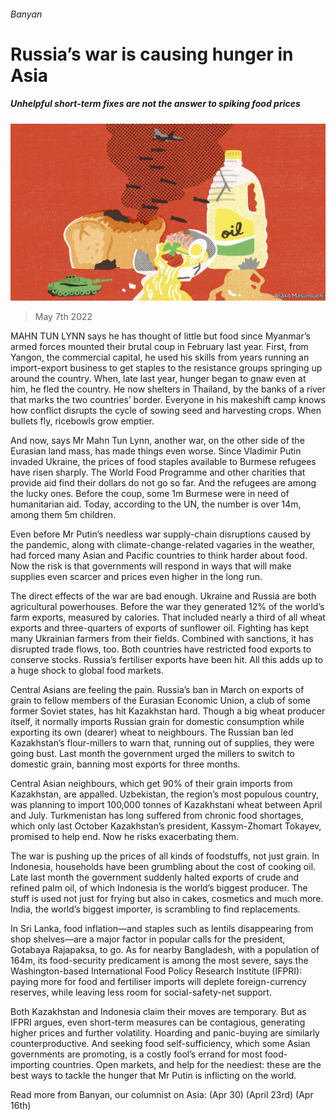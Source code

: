 ###### Banyan

# Russia’s war is causing hunger in Asia 

##### Unhelpful short-term fixes are not the answer to spiking food prices 

![image](images/20220507_ASD000_0.jpg) 

> May 7th 2022 

MAHN TUN LYNN says he has thought of little but food since Myanmar’s armed forces mounted their brutal coup in February last year. First, from Yangon, the commercial capital, he used his skills from years running an import-export business to get staples to the resistance groups springing up around the country. When, late last year, hunger began to gnaw even at him, he fled the country. He now shelters in Thailand, by the banks of a river that marks the two countries’ border. Everyone in his makeshift camp knows how conflict disrupts the cycle of sowing seed and harvesting crops. When bullets fly, ricebowls grow emptier.

And now, says Mr Mahn Tun Lynn, another war, on the other side of the Eurasian land mass, has made things even worse. Since Vladimir Putin invaded Ukraine, the prices of food staples available to Burmese refugees have risen sharply. The World Food Programme and other charities that provide aid find their dollars do not go so far. And the refugees are among the lucky ones. Before the coup, some 1m Burmese were in need of humanitarian aid. Today, according to the UN, the number is over 14m, among them 5m children.


Even before Mr Putin’s needless war supply-chain disruptions caused by the pandemic, along with climate-change-related vagaries in the weather, had forced many Asian and Pacific countries to think harder about food. Now the risk is that governments will respond in ways that will make supplies even scarcer and prices even higher in the long run.

The direct effects of the war are bad enough. Ukraine and Russia are both agricultural powerhouses. Before the war they generated 12% of the world’s farm exports, measured by calories. That included nearly a third of all wheat exports and three-quarters of exports of sunflower oil. Fighting has kept many Ukrainian farmers from their fields. Combined with sanctions, it has disrupted trade flows, too. Both countries have restricted food exports to conserve stocks. Russia’s fertiliser exports have been hit. All this adds up to a huge shock to global food markets.

Central Asians are feeling the pain. Russia’s ban in March on exports of grain to fellow members of the Eurasian Economic Union, a club of some former Soviet states, has hit Kazakhstan hard. Though a big wheat producer itself, it normally imports Russian grain for domestic consumption while exporting its own (dearer) wheat to neighbours. The Russian ban led Kazakhstan’s flour-millers to warn that, running out of supplies, they were going bust. Last month the government urged the millers to switch to domestic grain, banning most exports for three months.

Central Asian neighbours, which get 90% of their grain imports from Kazakhstan, are appalled. Uzbekistan, the region’s most populous country, was planning to import 100,000 tonnes of Kazakhstani wheat between April and July. Turkmenistan has long suffered from chronic food shortages, which only last October Kazakhstan’s president, Kassym-Zhomart Tokayev, promised to help end. Now he risks exacerbating them.

The war is pushing up the prices of all kinds of foodstuffs, not just grain. In Indonesia, households have been grumbling about the cost of cooking oil. Late last month the government suddenly halted exports of crude and refined palm oil, of which Indonesia is the world’s biggest producer. The stuff is used not just for frying but also in cakes, cosmetics and much more. India, the world’s biggest importer, is scrambling to find replacements.

In Sri Lanka, food inflation—and staples such as lentils disappearing from shop shelves—are a major factor in popular calls for the president, Gotabaya Rajapaksa, to go. As for nearby Bangladesh, with a population of 164m, its food-security predicament is among the most severe, says the Washington-based International Food Policy Research Institute (IFPRI): paying more for food and fertiliser imports will deplete foreign-currency reserves, while leaving less room for social-safety-net support.

Both Kazakhstan and Indonesia claim their moves are temporary. But as IFPRI argues, even short-term measures can be contagious, generating higher prices and further volatility. Hoarding and panic-buying are similarly counterproductive. And seeking food self-sufficiency, which some Asian governments are promoting, is a costly fool’s errand for most food-importing countries. Open markets, and help for the neediest: these are the best ways to tackle the hunger that Mr Putin is inflicting on the world.

Read more from Banyan, our columnist on Asia: (Apr 30) (April 23rd) (Apr 16th)

